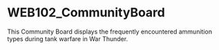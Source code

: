 # WEB102_CommunityBoard

This Community Board displays the frequently encountered ammunition types during tank warfare in War Thunder.
